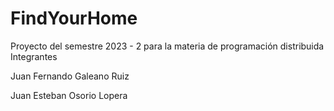 # FindYourHome
Proyecto del semestre 2023 - 2 para la materia de programación distribuida
Integrantes

Juan Fernando Galeano Ruiz

Juan Esteban Osorio Lopera
